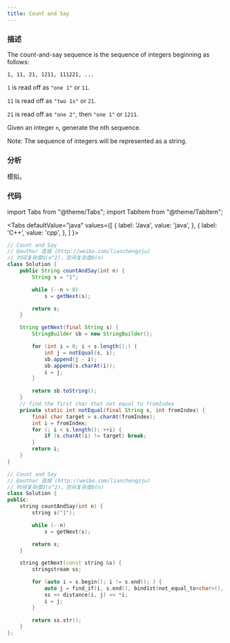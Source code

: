 ```yaml
---
title: Count and Say
---
```


### 描述

The count-and-say sequence is the sequence of integers beginning as follows:

```text
1, 11, 21, 1211, 111221, ...
```

`1` is read off as `"one 1"` or `11`.

`11` is read off as `"two 1s"` or `21`.

`21` is read off as `"one 2"`, then `"one 1"` or `1211`.

Given an integer `n`, generate the nth sequence.

Note: The sequence of integers will be represented as a string.

### 分析

模拟。

### 代码

import Tabs from "@theme/Tabs";
import TabItem from "@theme/TabItem";

<Tabs
defaultValue="java"
values={[
{ label: 'Java', value: 'java', },
{ label: 'C++', value: 'cpp', },
]
}>
<TabItem value="java">

```java
// Count and Say
// @author 连城 (http://weibo.com/lianchengzju)
// 时间复杂度O(n^2)，空间复杂度O(n)
class Solution {
    public String countAndSay(int n) {
        String s = "1";

        while (--n > 0)
            s = getNext(s);

        return s;
    }

    String getNext(final String s) {
        StringBuilder sb = new StringBuilder();

        for (int i = 0; i < s.length();) {
            int j = notEqual(s, i);
            sb.append(j - i);
            sb.append(s.charAt(i));
            i = j;
        }

        return sb.toString();
    }
    // find the first char that not equal to fromIndex
    private static int notEqual(final String s, int fromIndex) {
        final char target = s.charAt(fromIndex);
        int i = fromIndex;
        for (; i < s.length(); ++i) {
            if (s.charAt(i) != target) break;
        }
        return i;
    }
}
```

</TabItem>
<TabItem value="cpp">

```cpp
// Count and Say
// @author 连城 (http://weibo.com/lianchengzju)
// 时间复杂度O(n^2)，空间复杂度O(n)
class Solution {
public:
    string countAndSay(int n) {
        string s("1");

        while (--n)
            s = getNext(s);

        return s;
    }

    string getNext(const string &s) {
        stringstream ss;

        for (auto i = s.begin(); i != s.end(); ) {
            auto j = find_if(i, s.end(), bind1st(not_equal_to<char>(), *i));
            ss << distance(i, j) << *i;
            i = j;
        }

        return ss.str();
    }
};
```

</TabItem>
</Tabs>

